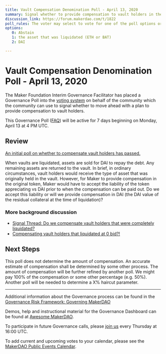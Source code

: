 ```yaml
---
title: Vault Compensation Denomination Poll - April 13, 2020
summary: Signal whether to provide compensation to vault holders in the vault's token (ETH/BAT) or in DAI
discussion_link: https://forum.makerdao.com/t/1822
poll_rules: The voter may select to vote for one of the poll options or they may elect to abstain from the poll entirely
options:
   0: Abstain
   1: the asset that was liquidated (ETH or BAT)
   2: DAI

---
```

# Vault Compensation Denomination Poll - April 13, 2020

The Maker Foundation Interim Governance Facilitator has placed a Governance Poll into the [voting system](https://vote.makerdao.com/polling) on behalf of the community which the community can use to signal whether to move ahead with a plan to provide compensation to vault holders.

This Governance Poll ([FAQ](https://community-development.makerdao.com/makerdao-scd-faqs/scd-faqs/governance)) will be active for 7 days beginning on Monday, April 13 at 4 PM UTC.

## Review

[An initial poll on whether to compensate vault holders has passed.](https://vote.makerdao.com/polling-proposal/qmwfvvguaf8rz8xwgv2cqnzzt9t5h6epzh17qmk2ue99y4)

When vaults are liquidated, assets are sold for DAI to repay the debt. Any remaining assets are returned to the vault. In brief, in ordinary circumstances, vault holders would receive the type of asset that was originally held in the vault. However, for Maker to provide compensation in the original token, Maker would have to accept the liability of the token appreciating vs DAI prior to when the compensation can be paid out. Do we accept this liability or will we provide compensation in DAI (the DAI value of the residual collateral at the time of liquidation)?

### More background discussion

* [Signal Thread: Do we compensate vault holders that were completely liquidated?](https://forum.makerdao.com/t/1713/43)
* [Compensating vault holders that liquidated at 0 bid?!](https://forum.makerdao.com/t/1541)

## Next Steps

This poll does not determine the amount of compensation. An accurate estimate of compensation shall be determined by some other process. The amount of compensation will be further refined by another poll. We might pay 100% of the compensation or some other percentage (e.g. 50%). Another poll will be needed to determine a X% haircut parameter.

---

Additional information about the Governance process can be found in the [Governance Risk Framework: Governing MakerDAO](https://community-development.makerdao.com/governance/governance-risk-framework)

Demos, help and instructional material for the Governance Dashboard can be found at [Awesome MakerDAO](https://awesome.makerdao.com/#voting).

To participate in future Governance calls, please [join us](https://community-development.makerdao.com/governance/governance-and-risk-meetings) every Thursday at 16:00 UTC.

To add current and upcoming votes to your calendar, please see the [MakerDAO Public Events Calendar](https://calendar.google.com/calendar/embed?src=makerdao.com_3efhm2ghipksegl009ktniomdk%40group.calendar.google.com&ctz=America%2FLos_Angeles).
